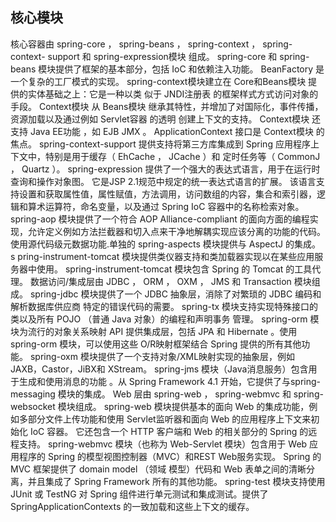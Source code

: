 核心模块
------
核心容器由 spring-core ， spring-beans ， spring-context ， spring-context- support 和 spring-expression模块 组成。 
spring-core 和 spring-beans 模块提供了框架的基本部分，包括 IoC 和依赖注入功能。 BeanFactory 是一个复杂的工厂模式的实现。 
spring-context模块建立在 Core和Beans模块 提供的实体基础之上：它是一种以类 似于 JNDI注册表 的框架样式方式访问对象的手段。 
Context模块 从 Beans模块 继承其特性，并增加了对国际化，事件传播，资源加载以及通过例如 Servlet容器 的透明 创建上下文的支持。
Context模块 还支持 Java EE功能 ，如 EJB JMX 。 ApplicationContext 接口是 Context模块 的焦点。 spring-context-support 
提供支持将第三方库集成到 Spring 应用程序上下文中，特别是用于缓存（ EhCache ， JCache ）和 定时任务等（ CommonJ ， Quartz ）。
spring-expression 提供了一个强大的表达式语言，用于在运行时查询和操作对象图。 它是JSP 2.1规范中规定的统一表达式语言的扩展。 
该语言支持设置和获取属性值，属性赋值，方法调用，访问数组的内容，集合和索引器，逻辑和算术运算符，命名变量，以及通过 Spring IoC 容器中的名称检索对象。
spring-aop 模块提供了一个符合 AOP Alliance-compliant 的面向方面的编程实现，允许定义例如方法拦截器和切入点来干净地解耦实现应该分离的功能的代码。 
使用源代码级元数据功能.单独的 spring-aspects 模块提供与 AspectJ 的集成。 s
pring-instrument-tomcat 模块提供类仪器支持和类加载器实现以在某些应用服务器中使用。 spring-instrument-tomcat 模块包含 Spring 的 Tomcat 的工具代理。
数据访问/集成层由 JDBC ， ORM ， OXM ， JMS 和 Transaction 模块组成。 
spring-jdbc 模块提供了一个 JDBC 抽象层，消除了对繁琐的 JDBC 编码和解析数据库供应商 特定的错误代码的需要。 
spring-tx 模块支持实现特殊接口的类以及所有 POJO （普通 Java 对象）的编程和声明事务 管理。 
spring-orm 模块为流行的对象关系映射 API 提供集成层，包括 JPA 和 Hibernate 。使用spring-orm 模块，可以使用这些 O/R映射框架结合 Spring 提供的所有其他功能。
spring-oxm 模块提供了一个支持对象/XML映射实现的抽象层，例如JAXB，Castor，JiBX和 XStream。
spring-jms 模块（Java消息服务）包含用于生成和使用消息的功能 。从 Spring Framework 4.1 开始，它提供了与spring-messaging 模块的集成。 
Web 层由 spring-web ， spring-webmvc 和 spring-websocket 模块组成。
spring-web 模块提供基本的面向 Web 的集成功能，例如多部分文件上传功能和使用 Servlet监听器和面向 Web 的应用程序上下文来初始化 IoC 容器。 
它还包含一个 HTTP 客户端和 Web 的相关部分的 Spring 的远程支持。
spring-webmvc 模块（也称为 Web-Servlet 模块）包含用于 Web 应用程序的 Spring 的模型视图控制器（MVC）和REST Web服务实现。 
Spring 的 MVC 框架提供了 domain model （领域 模型）代码和 Web 表单之间的清晰分离，并且集成了 Spring Framework 所有的其他功能。
spring-test 模块支持使用 JUnit 或 TestNG 对 Spring 组件进行单元测试和集成测试。提供了 SpringApplicationContexts 的一致加载和这些上下文的缓存。